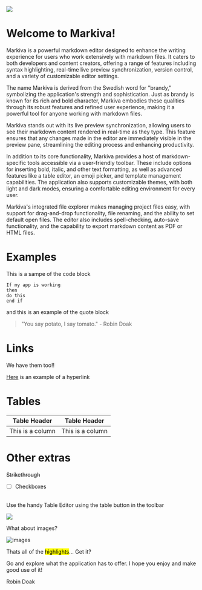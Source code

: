 <img src="https://i.postimg.cc/rpkYdZzf/Screenshot-2024-08-17-000259.png"></img>

# Welcome to Markiva!

Markiva is a powerful markdown editor designed to enhance the writing experience for users who work extensively with markdown files. It caters to both developers and content creators, offering a range of features including syntax highlighting, real-time live preview synchronization, version control, and a variety of customizable editor settings.

The name Markiva is derived from the Swedish word for "brandy," symbolizing the application's strength and sophistication. Just as brandy is known for its rich and bold character, Markiva embodies these qualities through its robust features and refined user experience, making it a powerful tool for anyone working with markdown files.

Markiva stands out with its live preview synchronization, allowing users to see their markdown content rendered in real-time as they type. This feature ensures that any changes made in the editor are immediately visible in the preview pane, streamlining the editing process and enhancing productivity.

In addition to its core functionality, Markiva provides a host of markdown-specific tools accessible via a user-friendly toolbar. These include options for inserting bold, italic, and other text formatting, as well as advanced features like a table editor, an emoji picker, and template management capabilities. The application also supports customizable themes, with both light and dark modes, ensuring a comfortable editing environment for every user.

Markiva's integrated file explorer makes managing project files easy, with support for drag-and-drop functionality, file renaming, and the ability to set default open files. The editor also includes spell-checking, auto-save functionality, and the capability to export markdown content as PDF or HTML files.

# Examples

This is a sampe of the code block

```
If my app is working
then
do this
end if
```

and this is an example of the quote block

> "You say potato, I say tomato." - Robin Doak

# Links

We have them too!!

[Here](https://github.com/skillerious) is an example of a hyperlink

# Tables

| Table Header | Table Header |
| --- | --- |
| This is a column | This is a column |

# Other extras

~~Strikethrough~~

- [ ] Checkboxes 

<br />
Use the handy Table Editor using the table button in the toolbar


![](https://i.postimg.cc/DzTGcvyr/Screenshot-2024-08-16-200147.png)

What about images?

![images ](https://lh3.googleusercontent.com/86arOE_jc_FYR6_mPbeXrzWB4LwvgCRWPGXbbftgG4_zAjY05ajbmq3xiG0Xc_uYCoTccikGvLdo5WIlofH5pmySn1VRejqngh2pwDLquiLJYayCOJKUrZKFnOwmSxKzQqqOM1y5o42TPk6LYR1vbPjrEPx3dQIUEwS4IPRjzt3JdPZT32TkqCECm-PoQtsBAPnyN6g46PbiyD9fblgzuBcT2xuO1AaZgOkR53bom8ATCBkDgcYT_mnsxWuxLGp6cNFUR4lWBFKyYkYJWJY--KmIVCWDDoJ3SxwjimGjwRG-X2Qu3AP4wa6tRazHuBo3a8IOofm6f5arSRdpVy4AaXoacTPz8TSkcofA0YaIttHpek1Gi5v1yMSbi5mHV6Mfv4lyczXPp8c5iNR7IFPvgMz1BiCETTxNwSvDjb2JCN94_256Fzejrs-Dk-kMYeCCYQh2Zd_lt9xiEQDgZ5gufdpxxM9xDiP447vrOqKbBMcAS_6hu43EwRi97ILAhBpS3QLP-4WhKf4GHauWqML_EcBvhszB-6T1iGeCWvpAT9jZVDVgekalBvLZiZNoy5Ow9QlnHA=w1827-h711-no-tmp.jpg)

Thats all of the <mark>highlights</mark>... Get it?

Go and explore what the application has to offer. I hope you enjoy and make good use of it!

Robin Doak
